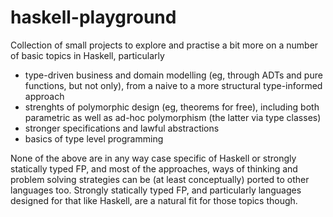# haskell-playground

Collection of small projects to explore and practise a bit more on a number of basic topics in Haskell, particularly 
* type-driven business and domain modelling (eg, through ADTs and pure functions, but not only), from a naive to a more structural type-informed approach
* strenghts of polymorphic design (eg, theorems for free), including both parametric as well as ad-hoc polymorphism (the latter via type classes)
* stronger specifications and lawful abstractions
* basics of type level programming 

None of the above are in any way case specific of Haskell or strongly statically typed FP, and most of the approaches, ways of thinking and problem solving strategies can be (at least conceptually) ported to other languages too. Strongly statically typed FP, and particularly languages designed for that like Haskell, are a natural fit for those topics though. 
